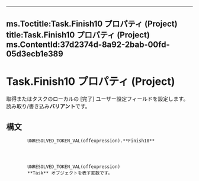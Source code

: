 

---
ms.Toctitle:Task.Finish10 プロパティ (Project)
title:Task.Finish10 プロパティ (Project)
ms.ContentId:37d2374d-8a92-2bab-00fd-05d3ecb1e389
---
# Task.Finish10 プロパティ (Project)




取得またはタスクのローカルの [完了] ユーザー設定フィールドを設定します。 読み取り/書き込み**バリアント**です。

## 構文

            UNRESOLVED_TOKEN_VAL(offexpression).**Finish10**




            UNRESOLVED_TOKEN_VAL(offexpression)
            **Task** オブジェクトを表す変数です。




